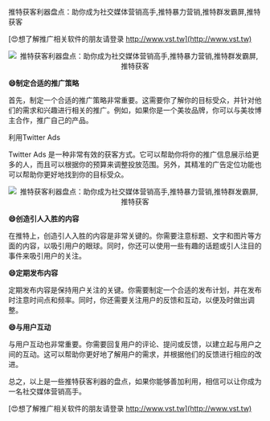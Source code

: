 推特获客利器盘点：助你成为社交媒体营销高手,推特暴力营销,推特群发霸屏,推特获客

[😍想了解推广相关软件的朋友请登录 http://www.vst.tw](http://www.vst.tw)

 <center><img src="https://vst.tw/MP4/tuiguang/png/4.png" alt="推特获客利器盘点：助你成为社交媒体营销高手,推特暴力营销,推特群发霸屏,推特获客"></center>

**😄制定合适的推广策略**

首先，制定一个合适的推广策略非常重要。这需要你了解你的目标受众，并针对他们的需求和兴趣进行相关的推广。例如，如果你是一个美妆品牌，你可以与美妆博主合作，推广自己的产品。

利用Twitter Ads

Twitter Ads 是一种非常有效的获客方式。它可以帮助你将你的推广信息展示给更多的人，而且可以根据你的预算来调整投放范围。另外，其精准的广告定位功能也可以帮助你更好地找到你的目标受众。

 <center><img src="https://vst.tw/MP4/tuiguang/png/8.png" alt="推特获客利器盘点：助你成为社交媒体营销高手,推特暴力营销,推特群发霸屏,推特获客"></center>

**😄创造引人入胜的内容**

在推特上，创造引人入胜的内容是非常关键的。你需要注意标题、文字和图片等方面的内容，以吸引用户的眼球。同时，你还可以使用一些有趣的话题或引人注目的事件来吸引用户的关注。

**😄定期发布内容**

定期发布内容是保持用户关注的关键。你需要制定一个合适的发布计划，并在发布时注意时间点和频率。同时，你还需要关注用户的反馈和互动，以便及时做出调整。

**😄与用户互动**

与用户互动也非常重要。你需要回复用户的评论、提问或反馈，以建立起与用户之间的互动。这可以帮助你更好地了解用户的需求，并根据他们的反馈进行相应的改进。

总之，以上是一些推特获客利器的盘点，如果你能够善加利用，相信可以让你成为一名社交媒体营销高手。

[😍想了解推广相关软件的朋友请登录 http://www.vst.tw](http://www.vst.tw)



